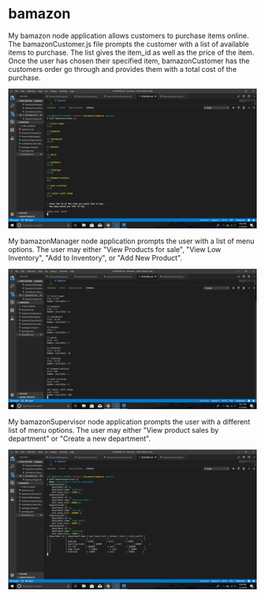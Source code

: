 # bamazon

My bamazon node application allows customers to purchase items online. The bamazonCustomer.js file prompts the customer with a list of available items to purchase. The list gives the item_id as well as the price of the item. Once the user has chosen their specified item, bamazonCustomer has the customers order go through and provides them with a total cost of the purchase.

![pic1](\images\image1.png)

My bamazonManager node application prompts the user with a list of menu options. The user may either "View Products for sale", "View Low Inventory", "Add to Inventory", or "Add New Product".

![pic2](\images\image2.png)

My bamazonSupervisor node application prompts the user with a different list of menu options. The user may either "View product sales by department" or "Create a new department".

![pic3](\images\image3.png)